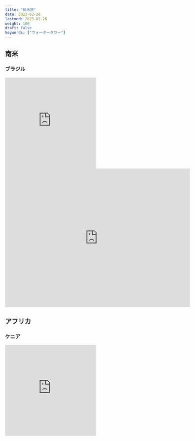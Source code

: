 ```yaml
---
title: "給水塔"
date: 2023-02-26
lastmod: 2023-02-26
weight: 100
draft: false
keywords: ["ウォータータワー"]
---
```

## 南米
### ブラジル

<div class="googlemap-if">
<iframe src="https://www.google.com/maps/embed?pb=!4v1677664406594!6m8!1m7!1s8-Dbck1PqYBagkl_bYXxjA!2m2!1d-22.90203766441071!2d-47.08138396056928!3f172.4428937662592!4f21.828248495953616!5f1.4385607468062207" width="295" height="295" style="border:0;" allowfullscreen="" loading="lazy" referrerpolicy="no-referrer-when-downgrade"></iframe>
<iframe src="https://www.google.com/maps/embed?pb=!4v1680562294417!6m8!1m7!1s709s7PP4BckxOktwoLospg!2m2!1d-4.575969474756556!2d-44.65960225938147!3f285.0786937535383!4f16.611887818454534!5f3.325193203789971" width="600" height="450" style="border:0;" allowfullscreen="" loading="lazy" referrerpolicy="no-referrer-when-downgrade"></iframe>
</div>


## アフリカ
### ケニア

<div class="googlemap-if">
<iframe src="https://www.google.com/maps/embed?pb=!4v1677664797708!6m8!1m7!1shLZP2NGvsi8BFxN1XRJMcg!2m2!1d-1.152262415404232!2d36.80692513594656!3f191.09597662918665!4f8.922021816354047!5f2.897966238401244" width="295" height="295" style="border:0;" allowfullscreen="" loading="lazy" referrerpolicy="no-referrer-when-downgrade"></iframe>
</div>